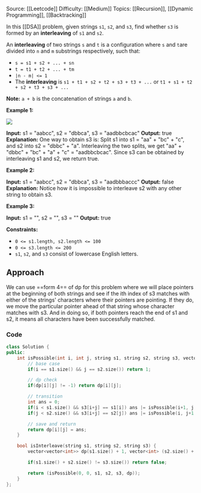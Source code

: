 Source: [[Leetcode]]
Difficulty: [[Medium]]
Topics: [[Recursion]], [[Dynamic Programming]], [[Backtracking]]

In this [[DSA]] problem, given strings `s1`, `s2`, and `s3`, find whether `s3` is formed by an **interleaving** of `s1` and `s2`.

An **interleaving** of two strings `s` and `t` is a configuration where `s` and `t`are divided into `n` and `m` substrings respectively, such that:

- `s = s1 + s2 + ... + sn`
- `t = t1 + t2 + ... + tm`
- `|n - m| <= 1`
- The **interleaving** is `s1 + t1 + s2 + t2 + s3 + t3 + ...` or `t1 + s1 + t2 + s2 + t3 + s3 + ...`

**Note:** `a + b` is the concatenation of strings `a` and `b`.

**Example 1:**

![](https://assets.leetcode.com/uploads/2020/09/02/interleave.jpg)

**Input:** s1 = "aabcc", s2 = "dbbca", s3 = "aadbbcbcac"
**Output:** true
**Explanation:** One way to obtain s3 is:
Split s1 into s1 = "aa" + "bc" + "c", and s2 into s2 = "dbbc" + "a".
Interleaving the two splits, we get "aa" + "dbbc" + "bc" + "a" + "c" = "aadbbcbcac".
Since s3 can be obtained by interleaving s1 and s2, we return true.

**Example 2:**

**Input:** s1 = "aabcc", s2 = "dbbca", s3 = "aadbbbaccc"
**Output:** false
**Explanation:** Notice how it is impossible to interleave s2 with any other string to obtain s3.

**Example 3:**

**Input:** s1 = "", s2 = "", s3 = ""
**Output:** true

**Constraints:**

- `0 <= s1.length, s2.length <= 100`
- `0 <= s3.length <= 200`
- `s1`, `s2`, and `s3` consist of lowercase English letters.

## Approach 
We can use ==form 4== of dp for this problem where we will place pointers at the beginning of both strings and see if the ith index of s3 matches with either of the strings' characters where their pointers are pointing. If they do, we move the particular pointer ahead of that string whose character matches with s3. And in doing so, if both pointers reach the end of s1 and s2, it means all characters have been successfully matched.

### Code 
```cpp
class Solution {
public:
    int isPossible(int i, int j, string s1, string s2, string s3, vector<vector<int>> &dp) {
        // base case 
        if(i == s1.size() && j == s2.size()) return 1;

        // dp check
        if(dp[i][j] != -1) return dp[i][j];

        // transition
        int ans = 0;
        if(i < s1.size() && s3[i+j] == s1[i]) ans |= isPossible(i+1, j, s1, s2, s3, dp);
        if(j < s2.size() && s3[i+j] == s2[j]) ans |= isPossible(i, j+1, s1, s2, s3, dp);

        // save and return
        return dp[i][j] = ans;
    }

    bool isInterleave(string s1, string s2, string s3) {
        vector<vector<int>> dp(s1.size() + 1, vector<int> (s2.size() + 1, -1));

        if(s1.size() + s2.size() != s3.size()) return false;

        return (isPossible(0, 0, s1, s2, s3, dp));
    }
};
```

